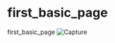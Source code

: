 # first_basic_page
first_basic_page
![Capture](https://github.com/user-attachments/assets/09c5cd6f-50b5-4bc9-904c-2b7b20d6dec3)

